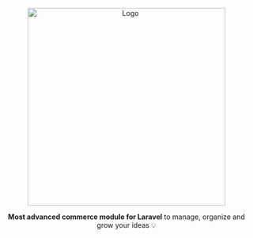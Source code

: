 <p align="center">
  <img src="https://cartino.craftus.co/logo.svg" alt="Logo" width="400"/>
</p>


<p align="center">
  <b>Most advanced commerce module for Laravel</b> to manage, organize and grow your ideas 💡
</p>
